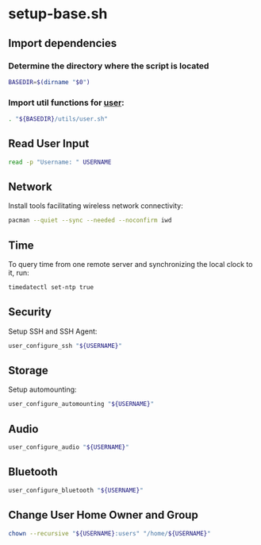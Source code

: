 # setup-base.sh


## Import dependencies

### Determine the directory where the script is located
```sh
BASEDIR=$(dirname "$0")
```

### Import util functions for [user](utils/user.md):
```sh
. "${BASEDIR}/utils/user.sh"
```


## Read User Input
```sh
read -p "Username: " USERNAME
```


## Network

Install tools facilitating wireless network connectivity:
```sh
pacman --quiet --sync --needed --noconfirm iwd
```


## Time

To query time from one remote server and synchronizing the local clock to it, run:

```sh
timedatectl set-ntp true
```


## Security

Setup SSH and SSH Agent:
```sh
user_configure_ssh "${USERNAME}"
```


## Storage
Setup automounting:
```sh
user_configure_automounting "${USERNAME}"
```


## Audio
```sh
user_configure_audio "${USERNAME}"
```


## Bluetooth
```sh
user_configure_bluetooth "${USERNAME}"
```

## Change User Home Owner and Group

```sh
chown --recursive "${USERNAME}:users" "/home/${USERNAME}"
```
